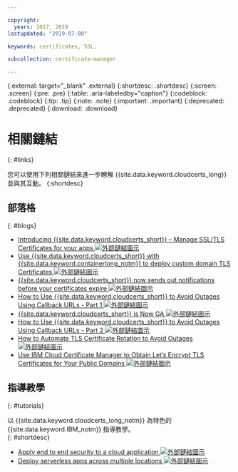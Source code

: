 ```yaml
---

copyright:
  years: 2017, 2019
lastupdated: "2019-07-08"

keywords: certificates, SSL,

subcollection: certificate-manager

---
```


{:external: target="_blank" .external}
{:shortdesc: .shortdesc}
{:screen: .screen}
{:pre: .pre}
{:table: .aria-labeledby="caption"}
{:codeblock: .codeblock}
{:tip: .tip}
{:note: .note}
{:important: .important}
{:deprecated: .deprecated}
{:download: .download}

# 相關鏈結
{: #links}

您可以使用下列相關鏈結來進一步瞭解 {{site.data.keyword.cloudcerts_long}} 並與其互動。
{:shortdesc}

## 部落格
{: #blogs}

* <a href="https://www.ibm.com/cloud/blog/introducing-ibm-cloud-certificate-manager-manage-ssltls-certificates-apps" target="_blank">Introducing {{site.data.keyword.cloudcerts_short}} – Manage SSL/TLS Certificates for your apps <img src="../../icons/launch-glyph.svg" alt="外部鏈結圖示"></a>
* <a href="https://www.ibm.com/cloud/blog/use-ibm-cloud-certificate-manager-ibm-cloud-container-service-deploy-custom-domain-tls-certificates" target="_blank">Use {{site.data.keyword.cloudcerts_short}} with {{site.data.keyword.containerlong_notm}} to deploy custom domain TLS Certificates <img src="../../icons/launch-glyph.svg" alt="外部鏈結圖示"></a>
* <a href="https://www.ibm.com/cloud/blog/announcements/certificate-manager-now-sends-notifications-certificates-expire" target="_blank">{{site.data.keyword.cloudcerts_short}} now sends out notifications before your certificates expire <img src="../../icons/launch-glyph.svg" alt="外部鏈結圖示"></a>
* <a href="https://www.ibm.com/cloud/blog/use-certificate-manager-avoid-outages-using-callback-urls" target="_blank">How to Use {{site.data.keyword.cloudcerts_short}} to Avoid Outages Using Callback URLs - Part 1 <img src="../../icons/launch-glyph.svg" alt="外部鏈結圖示"></a>
* <a href="https://www.ibm.com/cloud/blog/announcements/ibm-cloud-certificate-manager-is-now-ga" target="_blank">{{site.data.keyword.cloudcerts_short}} is Now GA <img src="../../icons/launch-glyph.svg" alt="外部鏈結圖示"></a>
* <a href="https://www.ibm.com/cloud/blog/how-to-use-certificate-manager-to-avoid-outages-using-callback-urls-part-2" target="_blank">How to Use {{site.data.keyword.cloudcerts_short}} to Avoid Outages Using Callback URLs - Part 2 <img src="../../icons/launch-glyph.svg" alt="外部鏈結圖示"></a>
* <a href="https://www.ibm.com/cloud/blog/how-to-automate-tls-certificate-rotation-to-avoid-outages" target="_blank">How to Automate TLS Certificate Rotation to Avoid Outages <img src="../../icons/launch-glyph.svg" alt="外部鏈結圖示"></a>
* <a href="https://www.ibm.com/cloud/blog/use-ibm-cloud-certificate-manager-to-obtain-lets-encrypt-tls-certificates-for-your-public-domains" target="_blank">Use IBM Cloud Certificate Manager to Obtain Let’s Encrypt TLS Certificates for Your Public Domains <img src="../../icons/launch-glyph.svg" alt="外部鏈結圖示"></a>


## 指導教學
{: #tutorials}

以 {{site.data.keyword.cloudcerts_long_notm}} 為特色的 {{site.data.keyword.IBM_notm}} 指導教學。  
{: #shortdesc}

* <a href="/docs/tutorials?topic=solution-tutorials-cloud-e2e-security#apply-end-to-end-security-to-a-cloud-application" target="_blank">Apply end to end security to a cloud application <img src="../../icons/launch-glyph.svg" alt="外部鏈結圖示"></a>
* <a href="/docs/tutorials?topic=solution-tutorials-multi-region-serverless#deploy-serverless-apps-across-multiple-locations" target="_blank">Deploy serverless apps across multiple locations <img src="../../icons/launch-glyph.svg" alt="外部鏈結圖示"></a>
